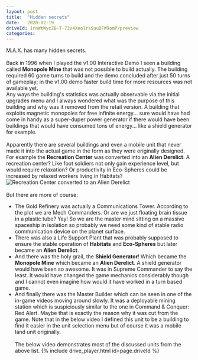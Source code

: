 ```yaml
---
layout: post
title:  "Hidden secrets"
date:   2020-02-19
driveId: 1rnWtWycZB-T-73v4Xeo1rsSuuDFW9omP/preview
categories:
---
```

M.A.X. has many hidden secrets.
<br><br>Back in 1996 when I played the v1.00 Interactive Demo I seen a building called **Monopole Mine** that was not possible to build actually. The building required 60 game turns to build and the demo concluded after just 50 turns of gameplay; in the v1.00 demo faster build time for more resources was not available yet.
<br>Any ways the building's statistics was actually observable via the initial upgrades menu and I always wondered what was the purpose of this building and why was it removed from the retail version. A building that exploits magnetic monopoles for free infinite energy... sure would have had come in handy as a super-duper power generator if there would have been buildings that would have consumed tons of energy... like a shield generator for example.
<br><br>Apparently there are several buildings and even a mobile unit that never made it into the actual game in the form as they were originally designed. For example the **Recreation Center** was converted into an **Alien Derelict**. A recreation center? Like foot soldiers not only gain experience level, but would require relaxation? Or productivity in Eco-Spheres could be increased by relaxed workers living in Habitats?
<br><img src="{{ site.baseurl }}/assets/images/recreation_center_alienized.jpg" alt="Recreation Center converted to an Alien Derelict">
<br><br>But there are more of course:
- The Gold Refinery was actually a Communications Tower. According to the plot we are Mech Commanders. Or are we just floating brain tissue in a plastic tube? Yay! So we are the master mind sitting on a massive spaceship in isolation so probably we need some kind of stable radio communication device on the planet surface.
- There was also a Life Support Plant that was probably supposed to ensure the stable operation of **Habitats** and **Eco-Spheres** but later became an **Alien Derelict**.
- And there was the holy grail, the **Shield Generator**! Which became the **Monopole Mine** which became an **Alien Derelict**. A shield generator would have been so awesome. It was in Supreme Commander to say the least. It would have changed the game mechanics considerably though and I cannot even imagine how would it have worked in a turn based game.
- And finally there was the Master Builder which can be seen in one of the in-game videos moving around slowly. It was a deployable mining station which is suspiciously similar to the one in Command & Conquer: Red Alert. Maybe that is exactly the reason why it was cut from the game. Note that in the below video I defined this unit to be a building to find it easier in the unit selection menu but of course it was a mobile land unit originally.
<br><br>The below video demonstrates most of the discussed units from the above list.
{% include drive_player.html id=page.driveId %}
<br>
